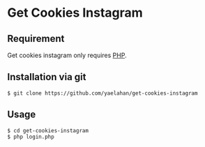 # Get Cookies Instagram

## Requirement

Get cookies instagram only requires [PHP](http://php.net/).  

## Installation via git

```
$ git clone https://github.com/yaelahan/get-cookies-instagram
```
## Usage
```
$ cd get-cookies-instagram
$ php login.php
```
